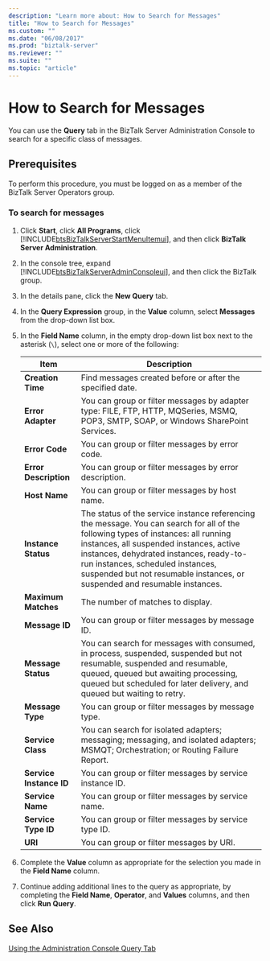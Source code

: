 ```yaml
---
description: "Learn more about: How to Search for Messages"
title: "How to Search for Messages"
ms.custom: ""
ms.date: "06/08/2017"
ms.prod: "biztalk-server"
ms.reviewer: ""
ms.suite: ""
ms.topic: "article"
---
```

# How to Search for Messages
You can use the **Query** tab in the BizTalk Server Administration Console to search for a specific class of messages.  

## Prerequisites  
 To perform this procedure, you must be logged on as a member of the BizTalk Server Operators group.  

### To search for messages  

1. Click **Start**, click **All Programs**, click [!INCLUDE[btsBizTalkServerStartMenuItemui](../includes/btsbiztalkserverstartmenuitemui-md.md)], and then click **BizTalk Server Administration**.  

2. In the console tree, expand [!INCLUDE[btsBizTalkServerAdminConsoleui](../includes/btsbiztalkserveradminconsoleui-md.md)], and then click the BizTalk group.  

3. In the details pane, click the **New Query** tab.  

4. In the **Query Expression** group, in the **Value** column, select **Messages** from the drop-down list box.  

5. In the **Field Name** column, in the empty drop-down list box next to the asterisk (`\`), select one or more of the following:  


   |          Item           |  Description  |
   |---|---|
   |    **Creation Time**    | Find messages created before or after the specified date.  |
   |    **Error Adapter**    |  You can group or filter messages by adapter type: FILE, FTP, HTTP, MQSeries, MSMQ, POP3, SMTP, SOAP, or Windows SharePoint Services.  |
   |     **Error Code**      | You can group or filter messages by error code.  |
   |  **Error Description**  | You can group or filter messages by error description.  |
   |      **Host Name**      | You can group or filter messages by host name.  |
   |   **Instance Status**   | The status of the service instance referencing the message. You can search for all of the following types of instances: all running instances, all suspended instances, active instances, dehydrated instances, ready-to-run instances, scheduled instances, suspended but not resumable instances, or suspended and resumable instances. |
   |   **Maximum Matches**   | The number of matches to display.  |
   |     **Message ID**      | You can group or filter messages by message ID.  |
   |   **Message Status**    |  You can search for messages with consumed, in process, suspended, suspended but not resumable, suspended and resumable, queued, queued but awaiting processing, queued but scheduled for later delivery, and queued but waiting to retry.  |
   |    **Message Type**     |  You can group or filter messages by message type. |
   |    **Service Class**    |   You can search for isolated adapters; messaging; messaging, and isolated adapters; MSMQT; Orchestration; or Routing Failure Report.  |
   | **Service Instance ID** |   You can group or filter messages by service instance ID.  |
   |    **Service Name**     |  You can group or filter messages by service name. |
   |   **Service Type ID**   |  You can group or filter messages by service type ID.   |
   |         **URI**         |  You can group or filter messages by URI.  |


6. Complete the **Value** column as appropriate for the selection you made in the **Field Name** column.  

7. Continue adding additional lines to the query as appropriate, by completing the **Field Name**, **Operator**, and **Values** columns, and then click **Run Query**.  

## See Also  
 [Using the Administration Console Query Tab](../core/using-the-administration-console-query-tab.md)
